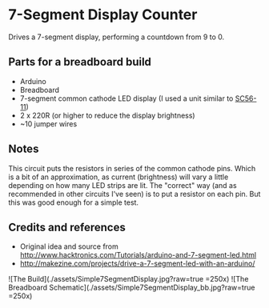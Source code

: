 # 7-Segment Display Counter

Drives a 7-segment display, performing a countdown from 9 to 0.

## Parts for a breadboard build

* Arduino
* Breadboard
* 7-segment common cathode LED display (I used a unit similar to [SC56-11](./assets/SC56-11_datasheet.pdf?raw=true "SC56-11 Datasheet"))
* 2 x 220R (or higher to reduce the display brightness)
* ~10 jumper wires

## Notes

This circuit puts the resistors in series of the common cathode pins. Which is a bit of an approximation,
as current (brightness) will vary a little depending on how many LED strips are lit. The "correct"
way (and as recommended in other circuits I've seen) is to put a resistor on each pin. But this was
good enough for a simple test.

## Credits and references
* Original idea and source from http://www.hacktronics.com/Tutorials/arduino-and-7-segment-led.html
* http://makezine.com/projects/drive-a-7-segment-led-with-an-arduino/


![The Build](./assets/Simple7SegmentDisplay.jpg?raw=true =250x)
![The Breadboard Schematic](./assets/Simple7SegmentDisplay_bb.jpg?raw=true =250x)